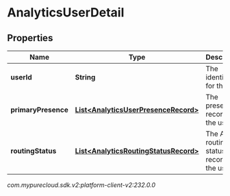 # AnalyticsUserDetail


## Properties

| Name | Type | Description | Notes |
| ------------ | ------------- | ------------- | ------------- |
| **userId** | **String** | The identifier for the user |  [optional] |
| **primaryPresence** | [**List&lt;AnalyticsUserPresenceRecord&gt;**](AnalyticsUserPresenceRecord) | The presence records for the user |  [optional] |
| **routingStatus** | [**List&lt;AnalyticsRoutingStatusRecord&gt;**](AnalyticsRoutingStatusRecord) | The ACD routing status records for the user |  [optional] |




_com.mypurecloud.sdk.v2:platform-client-v2:232.0.0_
